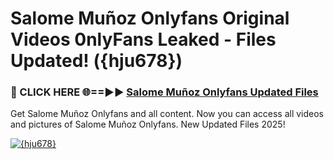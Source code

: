 # Salome Muñoz Onlyfans Original Videos 0nlyFans Leaked - Files Updated! ({hju678})

<h3>🔴 CLICK HERE 🌐==►► <a href="https://tinyurl.com/ms9xzufz" rel="nofollow">Salome Muñoz Onlyfans Updated Files</a></h3>

Get Salome Muñoz Onlyfans and all content. Now you can access all videos and pictures of Salome Muñoz Onlyfans. New Updated Files 2025!

[![{hju678}](https://i.imgur.com/PQ7UWWw.gif)](https://tinyurl.com/ms9xzufz)